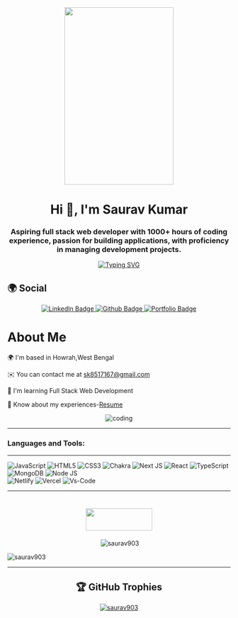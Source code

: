 <div  align="center">
  <img width='70%' src="https://media.giphy.com/media/dWesBcTLavkZuG35MI/giphy.gif" width="600" height="400"/>
</div>
<h1 align="center">Hi 👋, I'm Saurav Kumar</h1>
<h3 align="center">Aspiring full stack web developer with 1000+ hours of coding experience, passion for building applications, with proficiency in managing development projects.</h3>
<div align="center">
<a href="https://git.io/typing-svg"><img src="https://readme-typing-svg.herokuapp.com?font=Fira+Code&pause=1000&width=435&lines=A+Passionate+Web+Developer;+I+love+to+learn+new+things+and+build+new+web+applications." alt="Typing SVG" /></a></div>

🌍 Social 
---------------------------------------
<div id="badges" align="center">
  <a href="https://www.linkedin.com/in/saurav-kumar-693314201/">
    <img src="https://img.shields.io/badge/LinkedIn-blue?style=for-the-badge&logo=linkedin&logoColor=white" alt="LinkedIn Badge"/>
  </a>
  <a href="https://github.com/Saurav903">
    <img src="https://img.shields.io/badge/Github-red?style=for-the-badge&logo=github&logoColor=white" alt="Github Badge"/>
  </a>
  <a href="https://saurav903.github.io/">
    <img src="https://img.shields.io/badge/Portfolio-blue?style=for-the-badge&logo=Codecov&logoColor=white" alt="Portfolio Badge"/>
  </a>
</div>

# About Me

🌍  I'm based in Howrah,West Bengal 

✉️  You can contact me at sk8517167@gmail.com 

🧠  I'm learning Full Stack Web Development

📄 Know about my experiences-[Resume](https://drive.google.com/drive/folders/1ceg93Wkl9GSP0RPzUoXqcMnPSO3v7uIK?usp=share_link)

<p align="center"><img align="center" alt="coding" src="https://media0.giphy.com/media/WTjXuYA2y4o3UZly3W/giphy.gif?cid=ecf05e47h5u962vr7zu77cb5oylv53fj3dw0g7subdj5r9ar&rid=giphy.gif&ct=g"></p>

<hr/>
<h3 align="left">Languages and Tools:</h3>
<hr/>
<div style={{display:"flex"}}>
  
![JavaScript](https://img.shields.io/badge/javascript-%23323330.svg?style=for-the-badge&logo=javascript&logoColor=%23F7DF1E)
![HTML5](https://img.shields.io/badge/html5-%23E34F26.svg?style=for-the-badge&logo=html5&logoColor=white) 
![CSS3](https://img.shields.io/badge/css3-%231572B6.svg?style=for-the-badge&logo=css3&logoColor=white) 
![Chakra](https://img.shields.io/badge/chakra-%234ED1C5.svg?style=for-the-badge&logo=chakraui&logoColor=white) 
![Next JS](https://img.shields.io/badge/Next-black?style=for-the-badge&logo=next.js&logoColor=white) 
![React](https://img.shields.io/badge/react-%2320232a.svg?style=for-the-badge&logo=react&logoColor=%2361DAFB) 
![TypeScript](https://img.shields.io/badge/typescript-%23007ACC.svg?style=for-the-badge&logo=typescript&logoColor=white) 
![MongoDB](https://img.shields.io/badge/MongoDB-%2338B2AC.svg?style=for-the-badge&logo=MongoDB&logoColor=white) 
![Node JS](https://img.shields.io/badge/Node-%23E34F26.svg?style=for-the-badge&logo=node.js&logoColor=white) 
<br/>![Netlify](https://img.shields.io/badge/netlify-%23000000.svg?style=for-the-badge&logo=netlify&logoColor=#00C7B7) 
![Vercel](https://img.shields.io/badge/vercel-%231572B6.svg?style=for-the-badge&logo=vercel&logoColor=white) 
![Vs-Code](https://img.shields.io/badge/vscode-%23E34F26.svg?style=for-the-badge&logo=visualstudio&logoColor=white)
  </div>
<hr/>
<div align="center" >
  <h1 align='center'>
<img width='150' height='50' src="https://camo.githubusercontent.com/81e598418a780d07b9e23fd717200fca0f18dee49d78507f03f7eea1c1d23fbb/687474703a2f2f692e696d6775722e636f6d2f513754515948782e706e67" />
</h1>
<p>&nbsp;<img align="center" src="https://github-readme-stats.vercel.app/api?username=saurav903&show_icons=true&locale=en" alt="saurav903" /></p>
<p align="left"> <img src="https://komarev.com/ghpvc/?username=saurav903&label=Profile%20views&color=0e75b6&style=flat" alt="saurav903" /> </p>
 <hr/> 
  
## 🏆 GitHub Trophies
  <div align="center" >
<p > <a href="https://github.com/ryo-ma/github-profile-trophy"><img src="https://github-profile-trophy.vercel.app/?username=saurav903" alt="saurav903" /></a> </p>
  </div>
